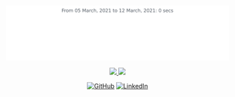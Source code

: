 <img src="https://github.com/Feggah/feggah/blob/master/images/stat.svg" alt="Text"/>

<p align="center">
<a href="https://github.com/feggah">
	<img height="180em" src="https://github-readme-stats.vercel.app/api?username=feggah&theme=radical&show_icons=true" />
	<img height="180em" src="https://github-readme-stats.vercel.app/api/top-langs/?username=feggah&layout=compact&theme=radical" />
</a>
</p>
<p align="center">
	<a href="https://github.com/feggah"><img src="https://img.icons8.com/bubbles/50/000000/github.png" alt="GitHub"/></a>
	<a href="https://www.linkedin.com/in/ferreira070/"><img src="https://img.icons8.com/bubbles/50/000000/linkedin.png" alt="LinkedIn"/></a>
</p>
